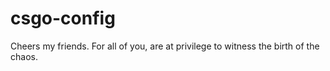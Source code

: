 # csgo-config

Cheers my friends. For all of you, are at privilege to witness the birth of the chaos.
